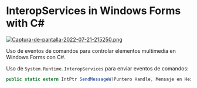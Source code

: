 # InteropServices in Windows Forms with C#

[![Captura-de-pantalla-2022-07-21-215250.png](https://i.postimg.cc/nhtFc1yS/Captura-de-pantalla-2022-07-21-215250.png)](https://postimg.cc/1fJhvD5D)

Uso de eventos de comandos para controlar elementos multimedia en Windows Forms con C#.

Uso de ```System.Runtime.InteropServices``` para enviar eventos de comandos:

```cs
public static extern IntPtr SendMessageW(Puntero Handle, Mensaje en Hexaderimal, Puntero en Hexadecimal);
```

